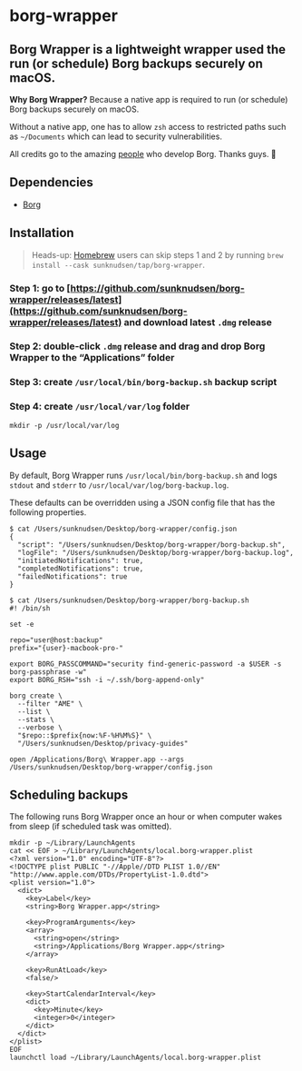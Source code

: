 # borg-wrapper

## Borg Wrapper is a lightweight wrapper used the run (or schedule) Borg backups securely on macOS.

**Why Borg Wrapper?** Because a native app is required to run (or schedule) Borg backups securely on macOS.

Without a native app, one has to allow `zsh` access to restricted paths such as `~/Documents` which can lead to security vulnerabilities.

All credits go to the amazing [people](https://github.com/borgbackup/borg/graphs/contributors) who develop Borg. Thanks guys. 🙌

## Dependencies

- [Borg](https://www.borgbackup.org/)

## Installation

> Heads-up: [Homebrew](https://brew.sh/) users can skip steps 1 and 2 by running `brew install --cask sunknudsen/tap/borg-wrapper`.

### Step 1: go to [https://github.com/sunknudsen/borg-wrapper/releases/latest](https://github.com/sunknudsen/borg-wrapper/releases/latest) and download latest `.dmg` release

### Step 2: double-click `.dmg` release and drag and drop Borg Wrapper to the “Applications” folder

### Step 3: create `/usr/local/bin/borg-backup.sh` backup script

### Step 4: create `/usr/local/var/log` folder

```
mkdir -p /usr/local/var/log
```

## Usage

By default, Borg Wrapper runs `/usr/local/bin/borg-backup.sh` and logs `stdout` and `stderr` to `/usr/local/var/log/borg-backup.log`.

These defaults can be overridden using a JSON config file that has the following properties.

```console
$ cat /Users/sunknudsen/Desktop/borg-wrapper/config.json
{
  "script": "/Users/sunknudsen/Desktop/borg-wrapper/borg-backup.sh",
  "logFile": "/Users/sunknudsen/Desktop/borg-wrapper/borg-backup.log",
  "initiatedNotifications": true,
  "completedNotifications": true,
  "failedNotifications": true
}
```

```console
$ cat /Users/sunknudsen/Desktop/borg-wrapper/borg-backup.sh
#! /bin/sh

set -e

repo="user@host:backup"
prefix="{user}-macbook-pro-"

export BORG_PASSCOMMAND="security find-generic-password -a $USER -s borg-passphrase -w"
export BORG_RSH="ssh -i ~/.ssh/borg-append-only"

borg create \
  --filter "AME" \
  --list \
  --stats \
  --verbose \
  "$repo::$prefix{now:%F-%H%M%S}" \
  "/Users/sunknudsen/Desktop/privacy-guides"
```

```shell
open /Applications/Borg\ Wrapper.app --args /Users/sunknudsen/Desktop/borg-wrapper/config.json
```

## Scheduling backups

The following runs Borg Wrapper once an hour or when computer wakes from sleep (if scheduled task was omitted).

```shell
mkdir -p ~/Library/LaunchAgents
cat << EOF > ~/Library/LaunchAgents/local.borg-wrapper.plist
<?xml version="1.0" encoding="UTF-8"?>
<!DOCTYPE plist PUBLIC "-//Apple//DTD PLIST 1.0//EN" "http://www.apple.com/DTDs/PropertyList-1.0.dtd">
<plist version="1.0">
  <dict>
    <key>Label</key>
    <string>Borg Wrapper.app</string>

    <key>ProgramArguments</key>
    <array>
      <string>open</string>
      <string>/Applications/Borg Wrapper.app</string>
    </array>

    <key>RunAtLoad</key>
    <false/>

    <key>StartCalendarInterval</key>
    <dict>
      <key>Minute</key>
      <integer>0</integer>
    </dict>
  </dict>
</plist>
EOF
launchctl load ~/Library/LaunchAgents/local.borg-wrapper.plist
```